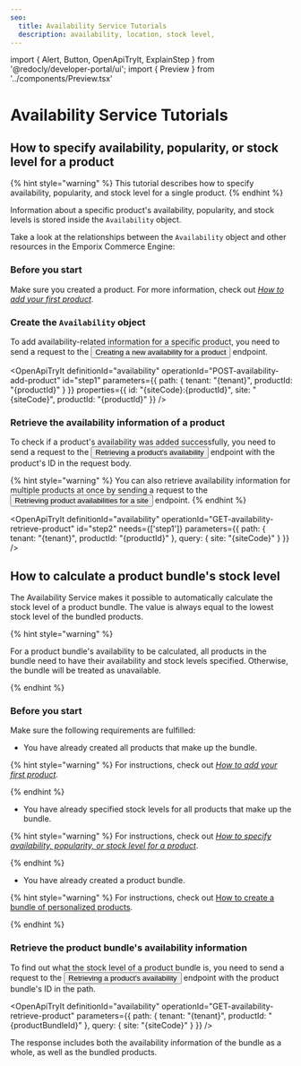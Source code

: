 ```yaml
---
seo:
  title: Availability Service Tutorials
  description: availability, location, stock level,
---
```


import {
  Alert,
  Button,
  OpenApiTryIt,
  ExplainStep
 } from '@redocly/developer-portal/ui';
import { Preview } from '../components/Preview.tsx'

# Availability Service Tutorials

## How to specify availability, popularity, or stock level for a product

{% hint style="warning" %} This tutorial describes how to specify availability, popularity, and stock level for a single product.
{% endhint %}

Information about a specific product's availability, popularity, and stock levels is stored inside the `Availability` object.

Take a look at the relationships between the `Availability` object and other resources in the Emporix Commerce Engine:

<Preview src="/docs/availability/availability.svg"></Preview>

### Before you start

Make sure you created a product. For more information, check out [*How to add your first product*](/content/product/#how-to-add-your-first-product).

### Create the `Availability` object

To add availability-related information for a specific product, you need to send a request to the <Button to="/openapi/availability/#operation/POST-availability-add-product" size="small">Creating a new availability for a product</Button> endpoint. 

<OpenApiTryIt
  definitionId="availability"
  operationId="POST-availability-add-product"
  id="step1"
  parameters={{
    path: {
      tenant: "{tenant}",
      productId: "{productId}"
    }
    }}
  properties={{ 
    id: "{siteCode}:{productId}", 
    site: "{siteCode}", 
    productId: "{productId}" 
    }}
/>

### Retrieve the availability information of a product

To check if a product's availability was added successfully, you need to send a request to the <Button to="/openapi/availability/#operation/GET-availability-retrieve-product" size="small">Retrieving a product's availability</Button> endpoint with the product's ID in the request body.

{% hint style="warning" %} 
You can also retrieve availability information for multiple products at once by sending a request to the <Button to="/openapi/availability/#operation/POST-availability-search-products-site" size="small">Retrieving product availabilities for a site</Button> endpoint. 
{% endhint %}

<OpenApiTryIt
  definitionId="availability"
  operationId="GET-availability-retrieve-product"
  id="step2"
  needs={['step1']}
  parameters={{
    path: {
      tenant: "{tenant}",
      productId: "{productId}"
    },
    query: {
      site: "{siteCode}"
    }
  }}
/>

## How to calculate a product bundle's stock level

The Availability Service makes it possible to automatically calculate the stock level of a product bundle. The value is always equal to the lowest stock level of the bundled products.

{% hint style="warning" %}

For a product bundle's availability to be calculated, all products in the bundle need to have their availability and stock levels specified. Otherwise, the bundle will be treated as unavailable.

{% endhint %}

### Before you start

Make sure the following requirements are fulfilled:

* You have already created all products that make up the bundle.

{% hint style="warning" %}
For instructions, check out [*How to add your first product*](/content/product/#how-to-add-your-first-product).

{% endhint %}

* You have already specified stock levels for all products that make up the bundle.

{% hint style="warning" %} 
  For instructions, check out [*How to specify availability, popularity, or stock level for a product*](/content/product/#how-to-create-a-bundle-of-personalized-products).

{% endhint %}

* You have already created a product bundle.

{% hint style="warning" %}
For instructions, check out [How to create a bundle of personalized products](/content/product/#how-to-create-a-bundle-of-personalized-products).

{% endhint %}

### Retrieve the product bundle's availability information

To find out what the stock level of a product bundle is, you need to send a request to the <Button to="/openapi/availability/#operation/GET-availability-retrieve-product" size="small">Retrieving a product's availability</Button> endpoint with the product bundle's ID in the path.

<OpenApiTryIt
  definitionId="availability"
  operationId="GET-availability-retrieve-product"
  parameters={{
    path: {
      tenant: "{tenant}",
      productId: "{productBundleId}"
    },
    query: {
      site: "{siteCode}"
    }
  }}
/>

The response includes both the availability information of the bundle as a whole, as well as the bundled products.


